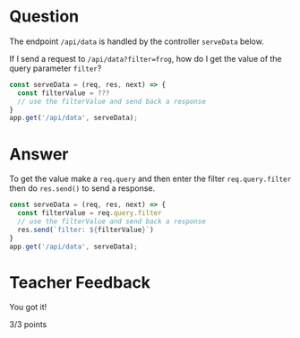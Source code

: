 # Question

The endpoint `/api/data` is handled by the controller `serveData` below.

If I send a request to `/api/data?filter=frog`, how do I get the value of the query parameter `filter`?

```js
const serveData = (req, res, next) => {
  const filterValue = ???
  // use the filterValue and send back a response
}
app.get('/api/data', serveData);
```

# Answer
To get the value make a `req.query` and then enter the filter `req.query.filter` then do `res.send()` to send a response. 
```js
const serveData = (req, res, next) => {
  const filterValue = req.query.filter
  // use the filterValue and send back a response
  res.send(`filter: ${filterValue}`)
}
app.get('/api/data', serveData);
```

# Teacher Feedback

You got it!

3/3 points